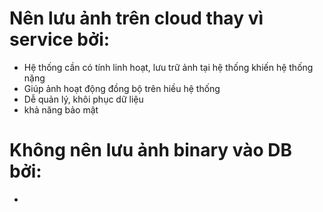 # Nên lưu ảnh trên cloud thay vì service bởi:
- Hệ thống cần có tính linh hoạt, lưu trữ ảnh tại hệ thống khiến hệ thống nặng
- Giúp ảnh hoạt động đồng bộ trên hiều hệ thống
- Dễ quản lý, khôi phục dữ liệu
- khả năng bảo mật
# Không nên lưu ảnh binary vào DB bởi: 
- 